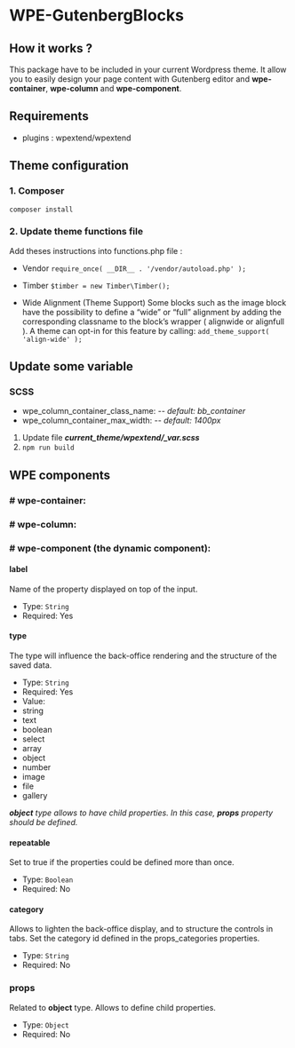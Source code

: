 # WPE-GutenbergBlocks

## How it works ?
This package have to be included in your current Wordpress theme.
It allow you to easily design your page content with Gutenberg editor and **wpe-container**, **wpe-column** and **wpe-component**.

## Requirements
- plugins : wpextend/wpextend

## Theme configuration
### 1. Composer
```composer install```

### 2. Update theme functions file
Add theses instructions into functions.php file :
- Vendor
```require_once( __DIR__ . '/vendor/autoload.php' );```

- Timber
```$timber = new Timber\Timber();```

- Wide Alignment (Theme Support)
Some blocks such as the image block have the possibility to define a “wide” or “full” alignment by adding the corresponding classname to the block’s wrapper ( alignwide or alignfull ).
A theme can opt-in for this feature by calling:
```add_theme_support( 'align-wide' );```


## Update some variable

### SCSS
- wpe_column_container_class_name:
*-- default: bb_container*
- wpe_column_container_max_width:
*-- default:  1400px*

1. Update file ***current_theme/wpextend/_var.scss***
2.  ```npm run build```

## WPE components

### # wpe-container:

### # wpe-column:

### # wpe-component (the dynamic component):

#### label
Name of the property displayed on top of the input.
- Type: `String`
- Required: Yes

#### type
The type will influence the back-office rendering and the structure of the saved data.
- Type: `String`
- Required: Yes
- Value:
- string
- text
- boolean
- select
- array
- object
- number
- image
- file
- gallery

*__object__ type allows to have child properties.*
*In this case, __props__ property should be defined.*

#### repeatable
Set to true if the properties could be defined more than once.
- Type: `Boolean`
- Required: No
 
#### category
Allows to lighten the back-office display, and to structure the controls in tabs.
Set the category id defined in the props_categories properties.
- Type: `String`
- Required: No

### props
Related to __object__ type. Allows to define child properties.
- Type: `Object`
- Required: No